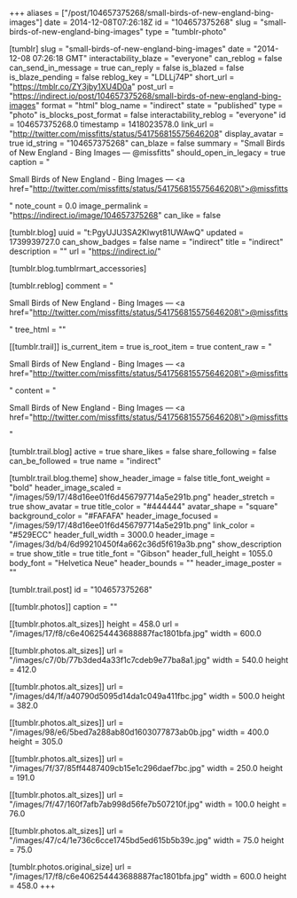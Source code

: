 +++
aliases = ["/post/104657375268/small-birds-of-new-england-bing-images"]
date = 2014-12-08T07:26:18Z
id = "104657375268"
slug = "small-birds-of-new-england-bing-images"
type = "tumblr-photo"

[tumblr]
slug = "small-birds-of-new-england-bing-images"
date = "2014-12-08 07:26:18 GMT"
interactability_blaze = "everyone"
can_reblog = false
can_send_in_message = true
can_reply = false
is_blazed = false
is_blaze_pending = false
reblog_key = "LDLLj74P"
short_url = "https://tmblr.co/ZY3jby1XU4D0a"
post_url = "https://indirect.io/post/104657375268/small-birds-of-new-england-bing-images"
format = "html"
blog_name = "indirect"
state = "published"
type = "photo"
is_blocks_post_format = false
interactability_reblog = "everyone"
id = 104657375268.0
timestamp = 1418023578.0
link_url = "http://twitter.com/missfitts/status/541756815575646208"
display_avatar = true
id_string = "104657375268"
can_blaze = false
summary = "Small Birds of New England - Bing Images — @missfitts"
should_open_in_legacy = true
caption = "<p>Small Birds of New England - Bing Images — <a href=\"http://twitter.com/missfitts/status/541756815575646208\">@missfitts</a></p>"
note_count = 0.0
image_permalink = "https://indirect.io/image/104657375268"
can_like = false

[tumblr.blog]
uuid = "t:PgyUJU3SA2Klwyt81UWAwQ"
updated = 1739939727.0
can_show_badges = false
name = "indirect"
title = "indirect"
description = ""
url = "https://indirect.io/"

[tumblr.blog.tumblrmart_accessories]

[tumblr.reblog]
comment = "<p>Small Birds of New England - Bing Images — <a href=\"http://twitter.com/missfitts/status/541756815575646208\">@missfitts</a></p>"
tree_html = ""

[[tumblr.trail]]
is_current_item = true
is_root_item = true
content_raw = "<p>Small Birds of New England - Bing Images — <a href=\"http://twitter.com/missfitts/status/541756815575646208\">@missfitts</a></p>"
content = "<p>Small Birds of New England - Bing Images &mdash; <a href=\"http://twitter.com/missfitts/status/541756815575646208\">@missfitts</a></p>"

[tumblr.trail.blog]
active = true
share_likes = false
share_following = false
can_be_followed = true
name = "indirect"

[tumblr.trail.blog.theme]
show_header_image = false
title_font_weight = "bold"
header_image_scaled = "/images/59/17/48d16ee01f6d456797714a5e291b.png"
header_stretch = true
show_avatar = true
title_color = "#444444"
avatar_shape = "square"
background_color = "#FAFAFA"
header_image_focused = "/images/59/17/48d16ee01f6d456797714a5e291b.png"
link_color = "#529ECC"
header_full_width = 3000.0
header_image = "/images/3d/b4/6d99210450f4a662c36d5f619a3b.png"
show_description = true
show_title = true
title_font = "Gibson"
header_full_height = 1055.0
body_font = "Helvetica Neue"
header_bounds = ""
header_image_poster = ""

[tumblr.trail.post]
id = "104657375268"

[[tumblr.photos]]
caption = ""

[[tumblr.photos.alt_sizes]]
height = 458.0
url = "/images/17/f8/c6e406254443688887fac1801bfa.jpg"
width = 600.0

[[tumblr.photos.alt_sizes]]
url = "/images/c7/0b/77b3ded4a33f1c7cdeb9e77ba8a1.jpg"
width = 540.0
height = 412.0

[[tumblr.photos.alt_sizes]]
url = "/images/d4/1f/a40790d5095d14da1c049a411fbc.jpg"
width = 500.0
height = 382.0

[[tumblr.photos.alt_sizes]]
url = "/images/98/e6/5bed7a288ab80d1603077873ab0b.jpg"
width = 400.0
height = 305.0

[[tumblr.photos.alt_sizes]]
url = "/images/7f/37/85ff4487409cb15e1c296daef7bc.jpg"
width = 250.0
height = 191.0

[[tumblr.photos.alt_sizes]]
url = "/images/7f/47/160f7afb7ab998d56fe7b507210f.jpg"
width = 100.0
height = 76.0

[[tumblr.photos.alt_sizes]]
url = "/images/47/c4/1e736c6cce1745bd5ed615b5b39c.jpg"
width = 75.0
height = 75.0

[tumblr.photos.original_size]
url = "/images/17/f8/c6e406254443688887fac1801bfa.jpg"
width = 600.0
height = 458.0
+++

